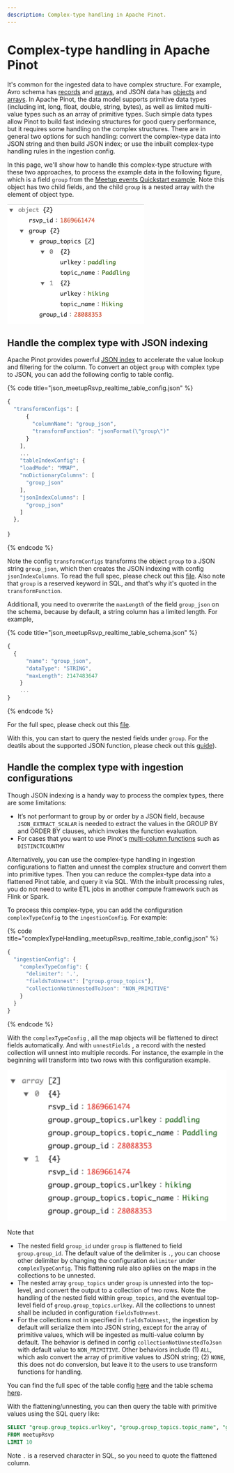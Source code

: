 ```yaml
---
description: Complex-type handling in Apache Pinot.
---
```


# Complex-type handling in Apache Pinot

It's common for the ingested data to have complex structure. For example, Avro schema has [records](https://avro.apache.org/docs/current/spec.html#schema_record) and [arrays](https://avro.apache.org/docs/current/spec.html#Arrays), and JSON data has [objects](https://json-schema.org/understanding-json-schema/reference/object.html) and [arrays](https://json-schema.org/understanding-json-schema/reference/array.html).  In Apache Pinot, the data model supports primitive data types (including int, long, float, double, string, bytes), as well as limited multi-value types such as an array of primitive types. Such simple data types allow Pinot to build fast indexing structures for good query performance, but it requires some handling on the complex structures. There are in general two options for such handling: convert the complex-type data into JSON string and then build JSON index; or use the inbuilt complex-type handling rules in the ingestion config.

In this page, we'll show how to handle this complex-type structure with these two approaches, to process the example data in the following figure, which is a field `group` from the [Meetup events Quickstart example](https://github.com/apache/incubator-pinot/tree/master/pinot-tools/src/main/resources/examples/stream/meetupRsvp). Note this object has two child fields, and the child `group` is a nested array with the element of object type.

![Example JSON data](../../.gitbook/assets/complex-type-example-data.png)


## Handle the complex type with JSON indexing

Apache Pinot provides powerful [JSON index](../indexing/json-index.md) to accelerate the value lookup and filtering for the column. To convert an object `group` with complex type to JSON, you can add the following config to table config. 

{% code title="json\_meetupRsvp\_realtime\_table\_config.json" %}
```javascript
{
  "transformConfigs": [
      {
        "columnName": "group_json",
        "transformFunction": "jsonFormat(\"group\")"
      }
    ],
    ...
    "tableIndexConfig": {
    "loadMode": "MMAP",
    "noDictionaryColumns": [
      "group_json"
    ],
    "jsonIndexColumns": [
      "group_json"
    ]
  },

}
```
{% endcode %}

Note the config `transformConfigs` transforms the object `group` to a JSON string `group_json`, which then creates the JSON indexing with config `jsonIndexColumns`. To read the full spec, please check out this [file](https://github.com/apache/incubator-pinot/blob/master/pinot-tools/src/main/resources/examples/stream/meetupRsvp/json_meetupRsvp_realtime_table_config.json). Also note that `group` is a reserved keyword in SQL, and that's why it's quoted in the `transformFunction`.

Additionall, you need to overwrite the `maxLength` of the field `group_json` on the schema, because by default, a string column has a limited length. For example,

{% code title="json\_meetupRsvp\_realtime\_table\_schema.json" %}
```javascript
{
  {
      "name": "group_json",
      "dataType": "STRING",
      "maxLength": 2147483647
    }
    ...
}
```
{% endcode %}

For the full spec, please check out this [file](https://github.com/apache/incubator-pinot/blob/master/pinot-tools/src/main/resources/examples/stream/meetupRsvp/json_meetupRsvp_schema.json).

With this, you can start to query the nested fields under `group`. For the deatils about the supported JSON function, please check out this [guide](../indexing/json-index.md)).

## Handle the complex type with ingestion configurations

Though JSON indexing is a handy way to process the complex types, there are some limitations:
 - It’s not performant to group by or order by a JSON field, because `JSON_EXTRACT_SCALAR` is needed to extract the values in the GROUP BY and ORDER BY clauses, which invokes the function evaluation.
 - For cases that you want to use Pinot's [multi-column functions](https://docs.pinot.apache.org/users/user-guide-query/supported-aggregations#multi-value-column-functions) such as `DISTINCTCOUNTMV`


Alternatively, you can use the complex-type handling in ingestion configurations to flatten and unnest the complex structure and convert them into primitive types. Then you can reduce the complex-type data into a flattened Pinot table, and query it via SQL. With the inbuilt processing rules, you do not need to write ETL jobs in another compute framework such as Flink or Spark.

To process this complex-type, you can add the configuration `complexTypeConfig` to the `ingestionConfig`. For example:

{% code title="complexTypeHandling\_meetupRsvp\_realtime\_table\_config.json" %}
```javascript
{
  "ingestionConfig": {    
    "complexTypeConfig": {
      "delimiter": '.',
      "fieldsToUnnest": ["group.group_topics"],
      "collectionNotUnnestedToJson": "NON_PRIMITIVE"
    }
  }
}
```
{% endcode %}

With the `complexTypeConfig` , all the map objects will be flattened to direct fields automatically. And with `unnestFields` , a record with the nested collection will unnest into multiple records. For instance, the example in the beginning will transform into two rows with this configuration example. 

![Flattened/unnested data](../../.gitbook/assets/complex-type-flattened.png)

Note that
 - The nested field `group_id` under `group` is flattened to field `group.group_id`. The default value of the delimiter is `.`, you can choose other delimiter by changing the configuration `delimiter` under `complexTypeConfig`. This flattening rule also apllies on the maps in the collections to be unnested.
 - The nested array `group_topics` under `group` is unnested into the top-level, and convert the output to a collection of two rows. Note the handling of the nested field within `group_topics`, and the eventual top-level field of `group.group_topics.urlkey`. All the collections to unnest shall be included in configuration `fieldsToUnnest`.
 - For the collections not in specified in `fieldsToUnnest`,  the ingestion by default will serialize them into JSON string, except for the array of primitive values, which will be ingested as multi-value column by default. The behavior is defined in config `collectionNotUnnestedToJson` with default value to `NON_PRIMITIVE`. Other behaviors include (1) `ALL`, which aslo convert the array of primitive values to JSON string; (2) `NONE`, this does not do conversion, but leave it to the users to use transform functions for handling.


You can find the full spec of the table config [here](https://github.com/apache/incubator-pinot/blob/master/pinot-tools/src/main/resources/examples/stream/meetupRsvp/complexTypeHandling_meetupRsvp_realtime_table_config.json) and the table schema [here](https://github.com/apache/incubator-pinot/blob/master/pinot-tools/src/main/resources/examples/stream/meetupRsvp/complexTypeHandling_meetupRsvp_schema.json).

With the flattening/unnesting, you can then query the table with primitive values using the SQL query like:

```sql
SELECT "group.group_topics.urlkey", "group.group_topics.topic_name", "group.group_id" 
FROM meetupRsvp
LIMIT 10
```

Note `.` is a reserved character in SQL, so you need to quote the flattened column.


